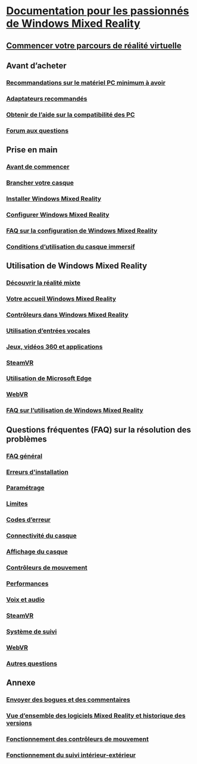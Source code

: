 # [Documentation pour les passionnés de Windows Mixed Reality](index.yml)
## [Commencer votre parcours de réalité virtuelle](vr-journey.md)

## Avant d’acheter
<!-- ### [What is Windows Mixed Reality?](windows-mixed-reality.md) -->
### [Recommandations sur le matériel PC minimum à avoir](windows-mixed-reality-minimum-pc-hardware-compatibility-guidelines.md)
### [Adaptateurs recommandés](recommended-adapters-for-windows-mixed-reality-capable-pcs.md)
### [Obtenir de l’aide sur la compatibilité des PC](get-help-with-pc-compatibility.md)
### [Forum aux questions](before-you-buy-faqs.md)

## Prise en main
### [Avant de commencer](before-you-start.md)
### [Brancher votre casque](plug-in-your-headset.md)
### [Installer Windows Mixed Reality](install-windows-mixed-reality.md)
### [Configurer Windows Mixed Reality](set-up-windows-mixed-reality.md)
### [FAQ sur la configuration de Windows Mixed Reality](wmr-setup-faq.md)
### [Conditions d’utilisation du casque immersif](wmr-health-safety-comfort.md)

## Utilisation de Windows Mixed Reality
### [Découvrir la réalité mixte](learn-mixed-reality.md)
### [Votre accueil Windows Mixed Reality](your-mixed-reality-home.md)
### [Contrôleurs dans Windows Mixed Reality](controllers-in-wmr.md)
### [Utilisation d’entrées vocales](using-speech-in-wmr.md)
### [Jeux, vidéos 360 et applications](using-games-and-apps-in-windows-mixed-reality.md)
### [SteamVR](using-steamvr-with-windows-mixed-reality.md)
### [Utilisation de Microsoft Edge](using-microsoft-edge.md)  
### [WebVR](webvr.md)
### [FAQ sur l’utilisation de Windows Mixed Reality](using-wmr-faq.md)

## Questions fréquentes (FAQ) sur la résolution des problèmes
### [FAQ général](troubleshooting-windows-mixed-reality.md)
### [Erreurs d'installation](installation_errors.md)
### [Paramétrage](set-up-questions.md)
### [Limites](boundary-questions.md)
### [Codes d’erreur](error-codes.md)
### [Connectivité du casque](headset-connectivity.md)
### [Affichage du casque](headset-display.md)
### [Contrôleurs de mouvement](motion-controller-problems.md)
### [Performances](performance-questions.md)
### [Voix et audio](speech-and-audio.md)
### [SteamVR](steamvr-questions.md)
### [Système de suivi](tracking.md)
### [WebVR](webvr-questions.md)
### [Autres questions](other-questions.md)

## Annexe
### [Envoyer des bogues et des commentaires](filing-feedback.md)
### [Vue d’ensemble des logiciels Mixed Reality et historique des versions](mixed-reality-software.md)
### [Fonctionnement des contrôleurs de mouvement](motion-controllers.md)
### [Fonctionnement du suivi intérieur-extérieur](tracking-system.md)

